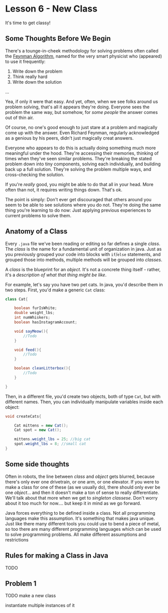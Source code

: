 
# Lesson 6 - New Class

It's time to get classy!

## Some Thoughts Before We Begin

There's a tounge-in-cheek methodology for solving problems often called the [Feynman Algorithm](http://wiki.c2.com/?FeynmanAlgorithm), named for the very smart physicist who (appeared) to use it frequently: 

1) Write down the problem
2) Think really hard
3) Write down the solution

...

Yea, if only it were that easy. And yet, often, when we see folks around us problem solving, that's all it appears they're doing. Everyone sees the problem the same way, but somehow, for _some people_ the answer comes out of thin air. 

Of course, no one's good enough to just stare at a problem and magically come up with the answer. Even Richard Feynman, regularly acknowledged as a genious by his peers, didn't just magically creat answers. 

Everyone who appears to do this is actually doing something much more meaningful under the hood. They're accessing their memories, thinking of times when they've seen similar problems. They're breaking the stated problem down into tiny components, solving each individually, and building back up a full solution. They're solving the problem multiple ways, and cross-checking the solution.

If you're _really_ good, you might be able to do that all in your head. More often than not, it requires writing things down. That's ok.

The point is simply: Don't ever get discouraged that others around you seem to be able to see solutions where you do not. They're doing the same thing you're learning to do now: Just applying previous experiences to current problems to solve them.

## Anatomy of a Class

Every `.java` file we've been reading or editing so far defines a single _class_. The _class_ is the name for a fundamental unit of organization in  java. Just as you previously grouped your code into blocks with `if`/`else` statements, and grouped those into methods, multiple methods will be grouped into _classes_. 

A _class_ is the blueprint for an _object_. It's not a concrete thing itself - rather, it's a _description of what that thing might be like_.

For example, let's say you have two pet cats. In java, you'd describe them in two steps. First, you'd make a generic `Cat` class:

```java
class Cat{

    boolean furIsWhite;
    double weight_lbs;
    int numWhiskers;
    boolean hasInstagramAccount;

    void sayMeow(){
        //Todo
    }

    void feed(){
        //Todo
    }

    boolean cleanLitterbox(){
        //Todo
    }

}
```

Then, in a different file, you'd create two objects, both of type `Cat`, but with different names. Then, you can individually manipulate variables inside each object:

```java
void createCats{

    Cat mittens = new Cat();
    Cat spot = new Cat();

    mittens.weight_lbs = 25; //big cat
    spot.weight_lbs = 8; //small cat
}
```

## Some side thoughts

Often in robots, the line between _class_ and _object_ gets blurred, because there's only ever one drivetrain, or one arm, or one elevator. If you were to make a class for one of these (as we usually do), there should only ever be one _object_... and then it doesn't make a ton of sense to really differentiate. We'll talk about that more when we get to _singleton classese_. Don't worry about it too much for now.... but keep it in mind as we go forward.

Java forces everything to be defined inside a class. Not all programming languages make this assumption. It's something that makes java unique. Just like there many different tools you could use to bend a piece of metal, so too there are many different programming languages which can be used to solve programming problems. All make different assumptions and restrictions

## Rules for making a Class in Java

TODO

## Problem 1 

TODO make a new class

instantiate multiple instances of it
